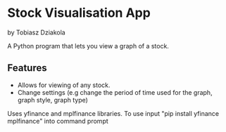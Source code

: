 # Stock Visualisation App
by Tobiasz Dziakola

A Python program that lets you view a graph of a stock.

## Features
- Allows for viewing of any stock.
- Change settings (e.g change the period of time used for the graph, graph style, graph type)

Uses yfinance and mplfinance libraries. To use input "pip install yfinance mplfinance" into command prompt
